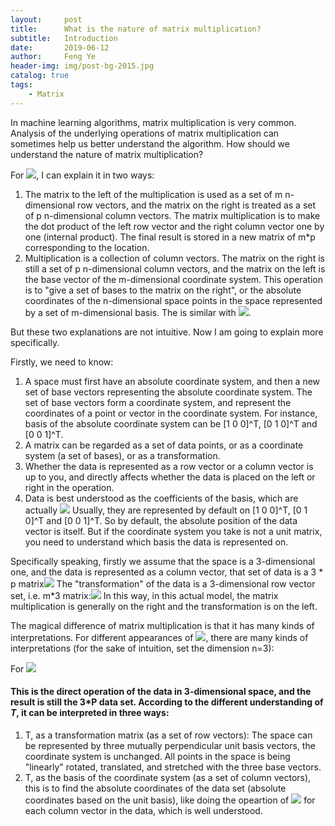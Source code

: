 ```yaml
---
layout:     post
title:      What is the nature of matrix multiplication?
subtitle:   Introduction
date:       2019-06-12
author:     Feng Ye
header-img: img/post-bg-2015.jpg
catalog: true
tags:
    - Matrix
---
```


In machine learning algorithms, matrix multiplication is very common. Analysis of the underlying operations of matrix multiplication can sometimes help us better understand the algorithm. How should we understand the nature of matrix multiplication?

For ![](https://www.zhihu.com/equation?tex=%5Cbm%7BA%7D_%7Bm%5Ctimes+n%7D%5Cbm%7BB%7D_%7Bn%5Ctimes+p%7D%3D%5Cbm%7BC%7D_%7Bm%5Ctimes+p%7D), I can explain it in two ways:

1. The matrix to the left of the multiplication is used as a set of m n-dimensional row vectors, and the matrix on the right is treated as a set of p n-dimensional column vectors. The matrix multiplication is to make the dot product of the left row vector and the right column vector one by one (internal product). The final result is stored in a new matrix of m*p corresponding to the location.
2. Multiplication is a collection of column vectors. 
The matrix on the right is still a set of p n-dimensional column vectors, and the matrix on the left is the base vector of the m-dimensional coordinate system. This operation is to "give a set of bases to the matrix on the right", or the absolute coordinates of the n-dimensional space points in the space represented by a set of m-dimensional basis. The is similar with ![](https://www.zhihu.com/equation?tex=%5Cbm%7Bp%7D%3Dx%5Cbm%7Bi%7D%2By%5Cbm%7Bj%7D%2Bz%5Cbm%7Bk%7D).

But these two explanations are not intuitive. Now I am going to explain more specifically.

Firstly, we need to know:
1. A space must first have an absolute coordinate system, and then a new set of base vectors representing the absolute coordinate system. The set of base vectors form a coordinate system, and represent the coordinates of a point or vector in the coordinate system. For instance, basis of the absolute coordinate system can be [1 0 0]^T, [0 1 0]^T and [0 0 1]^T.
2. A matrix can be regarded as a set of data points, or as a coordinate system (a set of bases), or as a transformation.
3. Whether the data is represented as a row vector or a column vector is up to you, and directly affects whether the data is placed on the left or right in the operation.
4. Data is best understood as the coefficients of the basis, which are actually ![](https://www.zhihu.com/equation?tex=%5Cbm%7Bp%7D%3Dx%5Cbm%7Bi%7D%2By%5Cbm%7Bj%7D%2Bz%5Cbm%7Bk%7D) Usually, they are represented by default on [1 0 0]^T, [0 1 0]^T and [0 0 1]^T. So by default, the absolute position of the data vector is itself. 
But if the coordinate system you take is not a unit matrix, you need to understand which basis the data is represented on.

Specifically speaking, firstly we assume that the space is a 3-dimensional one, and the data is represented as a column vector, that set of data is a 3 * p matrix![](https://www.zhihu.com/equation?tex=%5Cbm%7BP%7D+%3D+%5Cbegin%7Bbmatrix%7D+b_%7B11%7D%26+b_%7B12%7D%26b_%7B13%7D%26...%26+b_%7B1p%7D%5C%5C+b_%7B21%7D%26+b_%7B22%7D%26b_%7B23%7D%26...%26+b_%7B2p%7D%5C%5C+b_%7B31%7D%26+b_%7B32%7D%26b_%7B33%7D%26...%26+b_%7B3p%7D+%5Cend%7Bbmatrix%7D_%7B3%5Ctimes+p%7D)
The "transformation" of the data is a 3-dimensional row vector set, i.e. m*3 matrix:![](https://www.zhihu.com/equation?tex=%5Cbm%7BT%7D%3D%5Cbegin%7Bbmatrix%7D+a_%7B11%7D%26+a_%7B12%7D%26a_%7B13%7D%5C%5C+a_%7B21%7D%26+a_%7B22%7D%26a_%7B23%7D%5C%5C+a_%7B31%7D%26+a_%7B32%7D%26a_%7B33%7D%5C%5C+...%26...%26...%26%5C%5C+%5Cend%7Bbmatrix%7D_%7Bm%5Ctimes+3%7D)
In this way, in this actual model, the matrix multiplication is generally on the right and the transformation is on the left.

The magical difference of matrix multiplication is that it has many kinds of interpretations. For different appearances of ![](https://www.zhihu.com/equation?tex=%5Cbm%7BA%7D%5Cbm%7BB%7D%3D%5Cbm%7BC%7D), there are many kinds of interpretations (for the sake of intuition, set the dimension n=3):

For ![](https://www.zhihu.com/equation?tex=%5Cbm%7BT%7D_%7B3%5Ctimes+3%7D%5Cbm%7BP%7D_%7B3%5Ctimes+p%7D)

#### This is the direct operation of the data in 3-dimensional space, and the result is still the 3*P data set. According to the different understanding of *T*, it can be interpreted in three ways:

1. T, as a transformation matrix (as a set of row vectors): The space can be represented by three mutually perpendicular unit basis vectors, the coordinate system is unchanged. All points in the space is being "linearly" rotated, translated, and stretched with the three base vectors. 
2. T, as the basis of the coordinate system (as a set of column vectors), this is to find the absolute coordinates of the data set (absolute coordinates based on the unit basis),  like doing the opeartion of ![](https://www.zhihu.com/equation?tex=%5Cbm%7Bp%7D%3Dx%5Cbm%7Bi%7D%2By%5Cbm%7Bj%7D%2Bz%5Cbm%7Bk%7D) for each column vector in the data, which is well understood.
